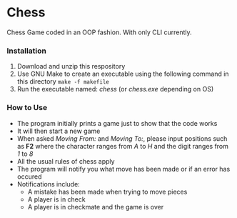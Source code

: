 # Chess

Chess Game coded in an OOP fashion. With only CLI currently.

### Installation
1. Download and unzip this respository
2. Use GNU Make to create an executable using the following command in this directory `make -f makefile`
3. Run the executable named: *chess* (or *chess.exe* depending on OS)

### How to Use
* The program initially prints a game just to show that the code works
* It will then start a new game
* When asked *Moving From:* and *Moving To:*, please input positions such as **F2** where the character ranges from *A* to *H* and the digit ranges from *1* to *8*
* All the usual rules of chess apply
* The program will notify you what move has been made or if an error has occured
* Notifications include:
    * A mistake has been made when trying to move pieces
    * A player is in check
    * A player is in checkmate and the game is over
